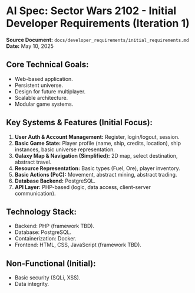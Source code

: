 # AI Spec: Sector Wars 2102 - Initial Developer Requirements (Iteration 1)

**Source Document:** `docs/developer_requirements/initial_requirements.md`
**Date:** May 10, 2025

## Core Technical Goals:
- Web-based application.
- Persistent universe.
- Design for future multiplayer.
- Scalable architecture.
- Modular game systems.

## Key Systems & Features (Initial Focus):
1.  **User Auth & Account Management:** Register, login/logout, session.
2.  **Basic Game State:** Player profile (name, ship, credits, location), ship instances, basic universe representation.
3.  **Galaxy Map & Navigation (Simplified):** 2D map, select destination, abstract travel.
4.  **Resource Representation:** Basic types (Fuel, Ore), player inventory.
5.  **Basic Actions (PoC):** Movement, abstract mining, abstract trading.
6.  **Database Backend:** PostgreSQL.
7.  **API Layer:** PHP-based (logic, data access, client-server communication).

## Technology Stack:
- Backend: PHP (framework TBD).
- Database: PostgreSQL.
- Containerization: Docker.
- Frontend: HTML, CSS, JavaScript (framework TBD).

## Non-Functional (Initial):
- Basic security (SQLi, XSS).
- Data integrity.
